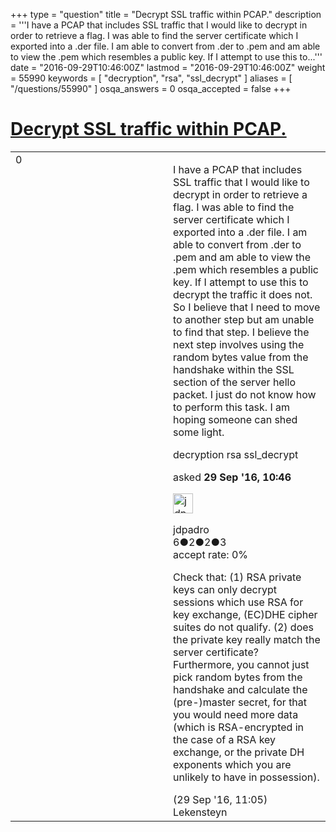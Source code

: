 +++
type = "question"
title = "Decrypt SSL traffic within PCAP."
description = '''I have a PCAP that includes SSL traffic that I would like to decrypt in order to retrieve a flag. I was able to find the server certificate which I exported into a .der file. I am able to convert from .der to .pem and am able to view the .pem which resembles a public key. If I attempt to use this to...'''
date = "2016-09-29T10:46:00Z"
lastmod = "2016-09-29T10:46:00Z"
weight = 55990
keywords = [ "decryption", "rsa", "ssl_decrypt" ]
aliases = [ "/questions/55990" ]
osqa_answers = 0
osqa_accepted = false
+++

<div class="headNormal">

# [Decrypt SSL traffic within PCAP.](/questions/55990/decrypt-ssl-traffic-within-pcap)

</div>

<div id="main-body">

<div id="askform">

<table id="question-table" style="width:100%;"><colgroup><col style="width: 50%" /><col style="width: 50%" /></colgroup><tbody><tr class="odd"><td style="width: 30px; vertical-align: top"><div class="vote-buttons"><div id="post-55990-score" class="post-score" title="current number of votes">0</div><div id="favorite-count" class="favorite-count"></div></div></td><td><div id="item-right"><div class="question-body"><p>I have a PCAP that includes SSL traffic that I would like to decrypt in order to retrieve a flag. I was able to find the server certificate which I exported into a .der file. I am able to convert from .der to .pem and am able to view the .pem which resembles a public key. If I attempt to use this to decrypt the traffic it does not. So I believe that I need to move to another step but am unable to find that step. I believe the next step involves using the random bytes value from the handshake within the SSL section of the server hello packet. I just do not know how to perform this task. I am hoping someone can shed some light.</p></div><div id="question-tags" class="tags-container tags">decryption rsa ssl_decrypt</div><div id="question-controls" class="post-controls"></div><div class="post-update-info-container"><div class="post-update-info post-update-info-user"><p>asked <strong>29 Sep '16, 10:46</strong></p><img src="https://secure.gravatar.com/avatar/f76e660895fd30cdecf30c8c53f1adae?s=32&amp;d=identicon&amp;r=g" class="gravatar" width="32" height="32" alt="jdpadro&#39;s gravatar image" /><p>jdpadro<br />
<span class="score" title="6 reputation points">6</span><span title="2 badges"><span class="badge1">●</span><span class="badgecount">2</span></span><span title="2 badges"><span class="silver">●</span><span class="badgecount">2</span></span><span title="3 badges"><span class="bronze">●</span><span class="badgecount">3</span></span><br />
<span class="accept_rate" title="Rate of the user&#39;s accepted answers">accept rate:</span> <span title="jdpadro has no accepted answers">0%</span></p></div></div><div id="comments-container-55990" class="comments-container"><span id="55993"></span><div id="comment-55993" class="comment"><div id="post-55993-score" class="comment-score"></div><div class="comment-text"><p>Check that: (1) RSA private keys can only decrypt sessions which use RSA for key exchange, (EC)DHE cipher suites do not qualify. (2) does the private key really match the server certificate? Furthermore, you cannot just pick random bytes from the handshake and calculate the (pre-)master secret, for that you would need more data (which is RSA-encrypted in the case of a RSA key exchange, or the private DH exponents which you are unlikely to have in possession).</p></div><div id="comment-55993-info" class="comment-info"><span class="comment-age">(29 Sep '16, 11:05)</span> Lekensteyn</div></div></div><div id="comment-tools-55990" class="comment-tools"></div><div class="clear"></div><div id="comment-55990-form-container" class="comment-form-container"></div><div class="clear"></div></div></td></tr></tbody></table>

</div>

</div>

